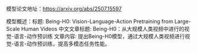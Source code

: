 模型论文地址：https://arxiv.org/abs/2507.15597

模型概述：标题: Being-H0: Vision-Language-Action Pretraining from Large-Scale Human Videos
中文文章标题: Being-H0：从大规模人类视频中进行的视觉-语言-动作预训练
文章内容: 提出Being-H0模型，通过大规模人类视频进行视觉-语言-动作预训练，提高多模态任务性能。

